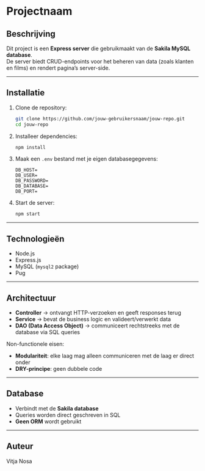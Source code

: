# Projectnaam

## Beschrijving
Dit project is een **Express server** die gebruikmaakt van de **Sakila MySQL database**.  
De server biedt CRUD-endpoints voor het beheren van data (zoals klanten en films) en rendert pagina’s server-side.  

---

## Installatie

1. Clone de repository:
   ```bash
   git clone https://github.com/jouw-gebruikersnaam/jouw-repo.git
   cd jouw-repo
   ```

2. Installeer dependencies:
   ```bash
   npm install
   ```

3. Maak een `.env` bestand met je eigen databasegegevens:
    ```
   DB_HOST=
   DB_USER=
   DB_PASSWORD=
   DB_DATABASE=
   DB_PORT=
    ```
4. Start de server:
   ```bash
   npm start
   ```

---

## Technologieën

- Node.js  
- Express.js  
- MySQL (`mysql2` package)  
- Pug

---

## Architectuur

- **Controller** → ontvangt HTTP-verzoeken en geeft responses terug  
- **Service** → bevat de business logic en valideert/verwerkt data  
- **DAO (Data Access Object)** → communiceert rechtstreeks met de database via SQL queries  

Non-functionele eisen:
- **Modulariteit**: elke laag mag alleen communiceren met de laag er direct onder  
- **DRY-principe**: geen dubbele code  

---

## Database

- Verbindt met de **Sakila database**  
- Queries worden direct geschreven in SQL  
- **Geen ORM** wordt gebruikt  

---

## Auteur

Vitja Nosa
